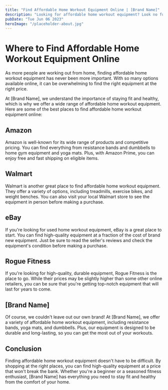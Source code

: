 ```yaml
---
title: "Find Affordable Home Workout Equipment Online | [Brand Name]"
description: "Looking for affordable home workout equipment? Look no further! [Brand Name] has a wide range of affordable equipment to suit your fitness needs. Learn more now!"
pubDate: "Tue Jun 06 2023"
heroImage: "/placeholder-about.jpg"
---
```


# Where to Find Affordable Home Workout Equipment Online 

As more people are working out from home, finding affordable home workout equipment has never been more important. With so many options available online, it can be overwhelming to find the right equipment at the right price.

At [Brand Name], we understand the importance of staying fit and healthy, which is why we offer a wide range of affordable home workout equipment. Here are some of the best places to find affordable home workout equipment online:

## Amazon

Amazon is well-known for its wide range of products and competitive pricing. You can find everything from resistance bands and dumbbells to home gym equipment and yoga mats. Plus, with Amazon Prime, you can enjoy free and fast shipping on eligible items.

## Walmart

Walmart is another great place to find affordable home workout equipment. They offer a variety of options, including treadmills, exercise bikes, and weight benches. You can also visit your local Walmart store to see the equipment in person before making a purchase.

## eBay

If you&#39;re looking for used home workout equipment, eBay is a great place to start. You can find high-quality equipment at a fraction of the cost of brand new equipment. Just be sure to read the seller&#39;s reviews and check the equipment&#39;s condition before making a purchase.

## Rogue Fitness

If you&#39;re looking for high-quality, durable equipment, Rogue Fitness is the place to go. While their prices may be slightly higher than some other online retailers, you can be sure that you&#39;re getting top-notch equipment that will last for years to come.

## [Brand Name]

Of course, we couldn&#39;t leave out our own brand! At [Brand Name], we offer a variety of affordable home workout equipment, including resistance bands, yoga mats, and dumbbells. Plus, our equipment is designed to be durable and long-lasting, so you can get the most out of your workouts.

## Conclusion

Finding affordable home workout equipment doesn&#39;t have to be difficult. By shopping at the right places, you can find high-quality equipment at a price that won&#39;t break the bank. Whether you&#39;re a beginner or a seasoned fitness enthusiast, [Brand Name] has everything you need to stay fit and healthy from the comfort of your home.